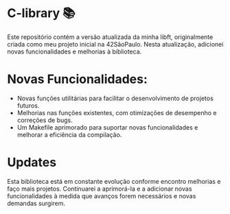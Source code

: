 # C-library 📚

Este repositório contém a versão atualizada da minha libft, originalmente criada como meu projeto inicial na 42SãoPaulo. Nesta atualização, adicionei novas funcionalidades e melhorias à biblioteca.

# Novas Funcionalidades:

- Novas funções utilitárias para facilitar o desenvolvimento de projetos futuros.
- Melhorias nas funções existentes, com otimizações de desempenho e correções de bugs.
- Um Makefile aprimorado para suportar novas funcionalidades e melhorar a eficiência da compilação.

# Updates
Esta biblioteca está em constante evolução conforme encontro melhorias e faço mais projetos. Continuarei a aprimorá-la e a adicionar novas funcionalidades à medida que avanços forem necessários e novas demandas surgirem.
